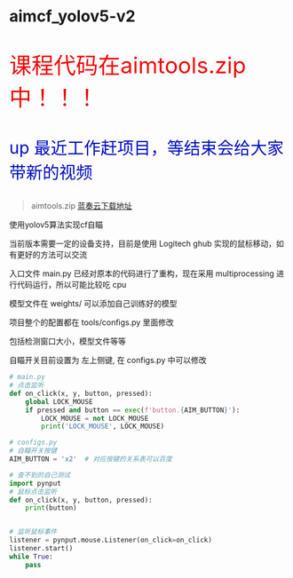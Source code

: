 # aimcf_yolov5-v2

<p dir="auto" style="color: #f10505;font-size: 40px">课程代码在aimtools.zip中！！！</p>

<p dir="auto" style="color: #000ec1;font-size: 30px">up 最近工作赶项目，等结束会给大家带新的视频</p>

> aimtools.zip [蓝奏云下载地址](https://musuyun.lanzouw.com/iBuU60ataitc)

使用yolov5算法实现cf自瞄

当前版本需要一定的设备支持，目前是使用 Logitech ghub 实现的鼠标移动，如有更好的方法可以交流

入口文件 main.py 已经对原本的代码进行了重构，现在采用 multiprocessing 进行代码运行，所以可能比较吃 cpu

模型文件在 weights/ 可以添加自己训练好的模型

项目整个的配置都在 tools/configs.py 里面修改  

包括检测窗口大小，模型文件等等

自瞄开关目前设置为 左上侧键, 在 configs.py 中可以修改

```python
# main.py
# 点击监听
def on_click(x, y, button, pressed):
    global LOCK_MOUSE
    if pressed and button == exec(f'button.{AIM_BUTTON}'):
        LOCK_MOUSE = not LOCK_MOUSE
        print('LOCK_MOUSE', LOCK_MOUSE)

# configs.py
# 自瞄开关按键
AIM_BUTTON = 'x2'  # 对应按键的关系表可以百度

# 查不到的自己测试
import pynput
# 鼠标点击监听
def on_click(x, y, button, pressed):
    print(button)


# 监听鼠标事件
listener = pynput.mouse.Listener(on_click=on_click)
listener.start()
while True:
    pass

```
